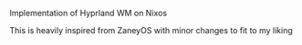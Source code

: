 Implementation of Hyprland WM on Nixos

This is heavily inspired from ZaneyOS with minor changes to fit to my liking
